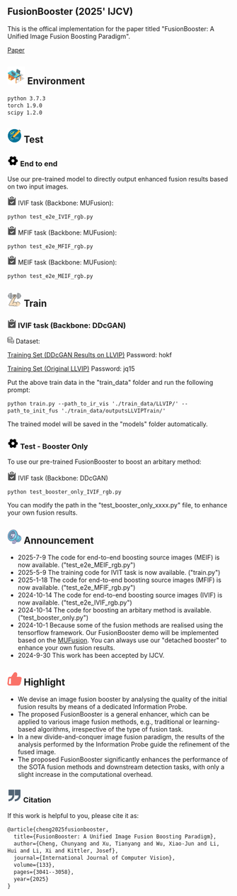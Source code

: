 

## FusionBooster (2025' IJCV)
This is the offical implementation for the paper titled "FusionBooster: A Unified Image Fusion Boosting Paradigm".

[Paper](https://arxiv.org/abs/2305.05970)


## <img width="40" src="Figs/environment.png"> Environment
```
python 3.7.3
torch 1.9.0
scipy 1.2.0
```
## <img width="32" src="Figs/test.png"> Test 

### <img width="25" src="Figs/set.png"> End to end

Use our pre-trained model to directly output enhanced fusion results based on two input images.

<img width="20" src="Figs/task.png"> IVIF task (Backbone: MUFusion):
```
python test_e2e_IVIF_rgb.py
```

<img width="20" src="Figs/task.png"> MFIF task (Backbone: MUFusion):

```
python test_e2e_MFIF_rgb.py
```

<img width="20" src="Figs/task.png"> MEIF task (Backbone: MUFusion):

```
python test_e2e_MEIF_rgb.py
```

## <img width="32" src="Figs/train.png"> Train

### <img width="20" src="Figs/task.png"> IVIF task (Backbone: DDcGAN)

<img width="15" src="Figs/dataset.png"> Dataset:

[Training Set (DDcGAN Results on LLVIP)](https://pan.baidu.com/s/1X58UeWpLSBiFMlRi6pFOLw?pwd=hokf) Password: hokf

[Training Set (Original LLVIP)](https://pan.baidu.com/s/1_I707esOlERfyMiUOzuZQg?pwd=jq15) Password: jq15

Put the above train data in the "train_data" folder and run the following prompt:

```
python train.py --path_to_ir_vis './train_data/LLVIP/' --path_to_init_fus './train_data/outputsLLVIPTrain/'
```

The trained model will be saved in the "models" folder automatically.


### <img width="25" src="Figs/set.png"> Test - Booster Only

To use our pre-trained FusionBooster to boost an arbitary method:

<img width="20" src="Figs/task.png"> IVIF task (Backbone: DDcGAN)

```
python test_booster_only_IVIF_rgb.py
```

You can modify the path in the "test_booster_only_xxxx.py" file, to enhance your own fusion results. 

## <img width="32" src="Figs/announcement.png"> Announcement
- 2025-7-9 The code for end-to-end boosting source images (MEIF) is now available. ("test_e2e_MEIF_rgb.py")
- 2025-5-9 The training code for IVIT task is now available. ("train.py")
- 2025-1-18 The code for end-to-end boosting source images (MFIF) is now available. ("test_e2e_MFIF_rgb.py")
- 2024-10-14 The code for end-to-end boosting source images (IVIF) is now available. ("test_e2e_IVIF_rgb.py")
- 2024-10-14 The code for boosting an arbitary method is available. ("test_booster_only.py")
- 2024-10-1 Because some of the fusion methods are realised using the tensorflow framework. Our FusionBooster demo will be implemented based on the [MUFusion](https://github.com/AWCXV/MUFusion). You can always use our "detached booster" to enhance your own fusion results. 
- 2024-9-30 This work has been accepted by IJCV.

## <img width="32" src="Figs/highlight.png"> Highlight
- We devise an image fusion booster by analysing the quality of the initial fusion results by means of a dedicated Information Probe.
- The proposed FusionBooster is a general enhancer, which can be applied to various image fusion methods, e.g., traditional or learning-based algorithms, irrespective of the type of fusion task.
- In a new divide-and-conquer image fusion paradigm, the results of the analysis performed by the Information Probe guide the refinement of the fused image.
- The proposed FusionBooster significantly enhances the performance of the SOTA fusion methods and downstream detection tasks, with only a slight increase in the computational overhead.

### <img width="32" src="Figs/citation.png"> Citation
If this work is helpful to you, please cite it as:
```
@article{cheng2025fusionbooster,
  title={FusionBooster: A Unified Image Fusion Boosting Paradigm},
  author={Cheng, Chunyang and Xu, Tianyang and Wu, Xiao-Jun and Li, Hui and Li, Xi and Kittler, Josef},
  journal={International Journal of Computer Vision},
  volume={133},
  pages={3041--3058},
  year={2025}
}
```

